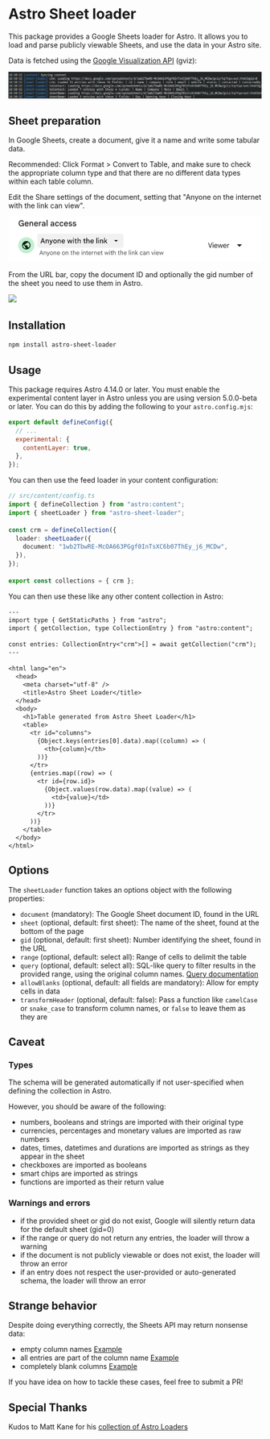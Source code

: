 # Astro Sheet loader

This package provides a Google Sheets loader for Astro. It allows you to load and parse publicly viewable Sheets, and use the data in your Astro site.

Data is fetched using the [Google Visualization API](https://developers.google.com/chart/interactive/docs/reference) (gviz):

![](images/logs.png)

## Sheet preparation

In Google Sheets, create a document, give it a name and write some tabular data.

Recommended: Click Format > Convert to Table, and make sure to check the appropriate column type and that there are no different data types within each table column.

Edit the Share settings of the document, setting that "Anyone on the internet with the link can view".

![](images/shareSettings.png)

From the URL bar, copy the document ID and optionally the gid number of the sheet you need to use them in Astro.

![](images/documentID.png)

## Installation

```sh
npm install astro-sheet-loader
```

## Usage

This package requires Astro 4.14.0 or later. You must enable the experimental content layer in Astro unless you are using version 5.0.0-beta or later. You can do this by adding the following to your `astro.config.mjs`:

```javascript
export default defineConfig({
  // ...
  experimental: {
    contentLayer: true,
  },
});
```

You can then use the feed loader in your content configuration:

```typescript
// src/content/config.ts
import { defineCollection } from "astro:content";
import { sheetLoader } from "astro-sheet-loader";

const crm = defineCollection({
  loader: sheetLoader({
    document: "1wb2TbwRE-McOA663PGgf0InTsXC6b07ThEy_j6_MCDw",
  }),
});

export const collections = { crm };
```

You can then use these like any other content collection in Astro:

```astro
---
import type { GetStaticPaths } from "astro";
import { getCollection, type CollectionEntry } from "astro:content";

const entries: CollectionEntry<"crm">[] = await getCollection("crm");
---

<html lang="en">
  <head>
    <meta charset="utf-8" />
    <title>Astro Sheet Loader</title>
  </head>
  <body>
    <h1>Table generated from Astro Sheet Loader</h1>
    <table>
      <tr id="columns">
        {Object.keys(entries[0].data).map((column) => (
          <th>{column}</th>
        ))}
      </tr>
      {entries.map((row) => (
        <tr id={row.id}>
          {Object.values(row.data).map((value) => (
            <td>{value}</td>
          ))}
        </tr>
      ))}
    </table>
  </body>
</html>
```

## Options

The `sheetLoader` function takes an options object with the following properties:

- `document` (mandatory): The Google Sheet document ID, found in the URL
- `sheet` (optional, default: first sheet): The name of the sheet, found at the bottom of the page
- `gid` (optional, default: first sheet): Number identifying the sheet, found in the URL
- `range` (optional, default: select all): Range of cells to delimit the table
- `query` (optional, default: select all): SQL-like query to filter results in the provided range, using the original column names. [Query documentation](https://developers.google.com/chart/interactive/docs/querylanguage)
- `allowBlanks` (optional, default: all fields are mandatory): Allow for empty cells in data
- `transformHeader` (optional, default: false): Pass a function like `camelCase` or `snake_case` to transform column names, or `false` to leave them as they are

## Caveat

### Types

The schema will be generated automatically if not user-specified when defining the collection in Astro.

However, you should be aware of the following:

- numbers, booleans and strings are imported with their original type
- currencies, percentages and monetary values are imported as raw numbers
- dates, times, datetimes and durations are imported as strings as they appear in the sheet
- checkboxes are imported as booleans
- smart chips are imported as strings
- functions are imported as their return value

### Warnings and errors

- if the provided sheet or gid do not exist, Google will silently return data for the default sheet (gid=0)
- if the range or query do not return any entries, the loader will throw a warning
- if the document is not publicly viewable or does not exist, the loader will throw an error
- if an entry does not respect the user-provided or auto-generated schema, the loader will throw an error

## Strange behavior

Despite doing everything correctly, the Sheets API may return nonsense data:

- empty column names [Example](https://docs.google.com/spreadsheets/d/1wb2TbwRE-McOA663PGgf0InTsXC6b07ThEy_j6_MCDw/gviz/tq?tqx=out:html&sheet=log_data)
- all entries are part of the column name [Example](https://docs.google.com/spreadsheets/d/1wb2TbwRE-McOA663PGgf0InTsXC6b07ThEy_j6_MCDw/gviz/tq?tqx=out:html&sheet=logs)
- completely blank columns [Example](https://docs.google.com/spreadsheets/d/1h-oqlqJ_G3UXuDSkdFHuEaCVuOXQOb68y2sduXQRTn4/gviz/tq?tqx=out:html)

If you have idea on how to tackle these cases, feel free to submit a PR!

## Special Thanks

Kudos to Matt Kane for his [collection of Astro Loaders](https://github.com/ascorbic/astro-loaders)
